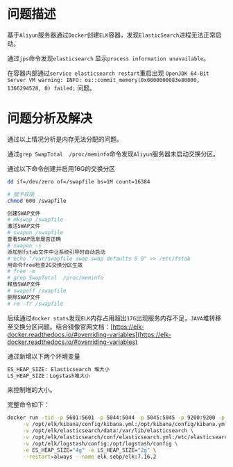# 问题描述
基于`Aliyun`服务器通过`Docker`创建`ELK`容器，发现`ElasticSearch`进程无法正常启动。

通过`jps`命令发现`elasticsearch` 显示`process information unavailable`。

在容器内部通过`service elasticsearch restart`重启出现
`OpenJDK 64-Bit Server VM warning: INFO: os::commit_memory(0x0000000083e80000, 1366294528, 0) failed;` 问题。

# 问题分析及解决
通过以上情况分析是内存无法分配的问题。

通过`grep SwapTotal  /proc/meminfo`命令发现`Aliyun`服务器未启动交换分区。

通过以下命令创建并启用16G的交换分区
```bash
dd if=/dev/zero of=/swapfile bs=1M count=16384

# 赋予权限
chmod 600 /swapfile

创建SWAP文件
# mkswap /swapfile
激活SWAP文件
# swapon /swapfile
查看SWAP信息是否正确
# swapon -s
添加到fstab文件中让系统引导时自动启动
# echo "/var/swapfile swap swap defaults 0 0" >> /etc/fstab
用命令free检查2G交换分区生效
# free -m
# grep SwapTotal  /proc/meminfo
释放SWAP文件
# swapoff /swapfile
删除SWAP文件
# rm -fr /swapfile
```
后续通过`docker stats`发现`ELK`内存占用超出`17G`出现服务内存不足，`JAVA`堆转移至交换分区问题。结合镜像官网文档：[https://elk-docker.readthedocs.io/#overriding-variables](https://elk-docker.readthedocs.io/#overriding-variables)

通过新增以下两个环境变量

```bash
ES_HEAP_SIZE: Elasticsearch 堆大小
LS_HEAP_SIZE：Logstash堆大小
```
来控制堆的大小。

完整命令如下：

```bash
docker run -tid -p 5601:5601 -p 5044:5044 -p 5045:5045 -p 9200:9200 -p 9300:9300 \
     -v /opt/elk/kibana/config/kibana.yml:/opt/kibana/config/kibana.yml \
     -v /opt/elk/elasticsearch/data:/var/lib/elasticsearch \
	 -v /opt/elk/elasticsearch/conf/elasticsearch.yml:/etc/elasticsearch/elasticsearch.yml \
     -v /opt/elk/logstash/config:/opt/logstash/config \
	 -e ES_HEAP_SIZE="4g" -e LS_HEAP_SIZE="2g" \
     --restart=always --name elk sebp/elk:7.16.2
```


